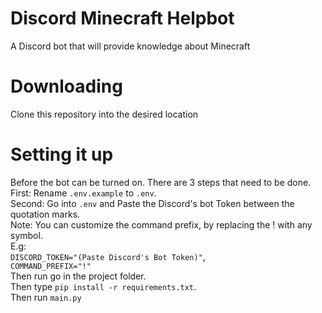 # Discord Minecraft Helpbot
 A Discord bot that will provide knowledge about Minecraft
 
# Downloading
Clone this repository into the desired location

# Setting it up
Before the bot can be turned on. There are 3 steps that need to be done.\
First: Rename `.env.example` to `.env`.\
Second: Go into `.env` and Paste the Discord's bot Token between the quotation marks.\
Note: You can customize the command prefix, by replacing the ! with any symbol.\
E.g: \
`DISCORD_TOKEN="(Paste Discord's Bot Token)"`,\
`COMMAND_PREFIX="!"`\
Then run go in the project folder.\
Then type `pip install -r requirements.txt`.\
Then run `main.py`
